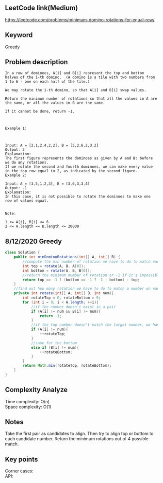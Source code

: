## LeetCode link(Medium)
https://leetcode.com/problems/minimum-domino-rotations-for-equal-row/

## Keyword
Greedy

## Problem description
```
In a row of dominoes, A[i] and B[i] represent the top and bottom halves of the i-th domino.  (A domino is a tile with two numbers from 1 to 6 - one on each half of the tile.)

We may rotate the i-th domino, so that A[i] and B[i] swap values.

Return the minimum number of rotations so that all the values in A are the same, or all the values in B are the same.

If it cannot be done, return -1.

 

Example 1:



Input: A = [2,1,2,4,2,2], B = [5,2,6,2,3,2]
Output: 2
Explanation: 
The first figure represents the dominoes as given by A and B: before we do any rotations.
If we rotate the second and fourth dominoes, we can make every value in the top row equal to 2, as indicated by the second figure.
Example 2:

Input: A = [3,5,1,2,3], B = [3,6,3,3,4]
Output: -1
Explanation: 
In this case, it is not possible to rotate the dominoes to make one row of values equal.
 

Note:

1 <= A[i], B[i] <= 6
2 <= A.length == B.length <= 20000
```
## 8/12/2020 Greedy

```java
class Solution {
    public int minDominoRotations(int[] A, int[] B) {
        //compute the min number of rotation we have to do to match each of the numbers in the first pair
        int top = rotate(A, B, A[0]);
        int bottom = rotate(A, B, B[0]);
        //return the minimum number of rotation or -1 if it's impossible
        return top == -1 ? (bottom == -1 ? -1 : bottom) : top;
    }
    //find out how many rotation we have to do to match a number on each top or bottom
    private int rotate(int[] A, int[] B, int num){
        int rotateTop = 0, rotateBottom = 0;
        for (int i = 0; i < A.length; ++i){
            //if the number doesn't exist in a pair
            if (A[i] != num && B[i] != num){
                return -1;
            }
            //if the top number doesn't match the target number, we have to rotate to make the top match
            if (A[i] != num){
                ++rotateTop;
            }
            //same for the bottom
            else if (B[i] != num){
                ++rotateBottom;
            }
        }
        return Math.min(rotateTop, rotateBottom);
    }
}
```

## Complexity Analyze
Time complexity: O(n)\
Space complexity: O(1)

## Notes
Take the first pair as candidates to align. Then try to align top or bottom to each candidate number. Return the minimum rotations out of 4 possible match.

## Key points
Corner cases: \
API: 
